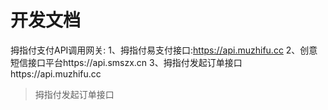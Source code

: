 # 开发文档
拇指付支付API调用网关:
1、拇指付易支付接口:https://api.muzhifu.cc
2、创意短信接口平台https://api.smszx.cn
3、拇指付发起订单接口https://api.muzhifu.cc
>拇指付发起订单接口
